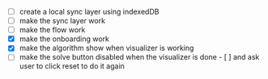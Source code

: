 - [ ] create a local sync layer using indexedDB
- [ ] make the sync layer work
- [ ] make the flow work
- [x] make the onboarding work
- [x] make the algorithm show when visualizer is working
- [ ] make the solve button disabled when the visualizer is done - [ ] and ask user to click reset to do it again
